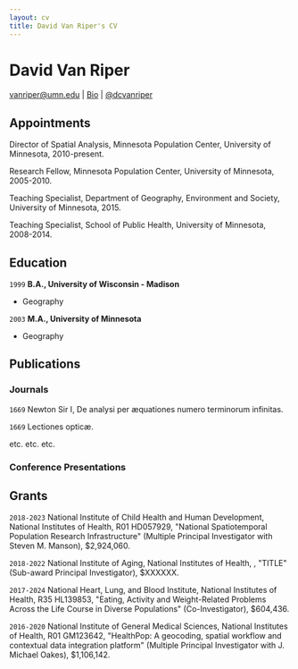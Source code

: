 ```yaml
---
layout: cv
title: David Van Riper's CV
---
```

# David Van Riper

<div id="webaddress">
<a href="vanriper@umn.edu">vanriper@umn.edu</a>
| <a href="https://pop.umn.edu/staff/dave-van-riper">Bio</a>
| <a href="https://twitter.com/dcvanriper">@dcvanriper</a> 
</div>


## Appointments

Director of Spatial Analysis, Minnesota Population Center, University of Minnesota, 2010-present.

Research Fellow, Minnesota Population Center, University of Minnesota, 2005-2010.

Teaching Specialist, Department of Geography, Environment and Society, University of Minnesota, 2015.

Teaching Specialist, School of Public Health, University of Minnesota, 2008-2014.

## Education

`1999`
__B.A., University of Wisconsin - Madison__

- Geography

`2003`
__M.A., University of Minnesota__

- Geography

## Publications

<!-- A list is also available [online](https://scholar.google.com/citations?user=-RlIzb0AAAAJ&hl=en) -->

### Journals



`1669`
Newton Sir I, De analysi per æquationes numero terminorum infinitas. 

`1669`
Lectiones opticæ.

etc. etc. etc.

### Conference Presentations

## Grants

`2018-2023`
National Institute of Child Health and Human Development, National Institutes of Health, R01 HD057929, "National Spatiotemporal Population Research Infrastructure" (Multiple Principal Investigator with Steven M. Manson), $2,924,060.

`2018-2022`
National Institute of Aging, National Institutes of Health, , "TITLE" (Sub-award Principal Investigator), $XXXXXX.

`2017-2024`
National Heart, Lung, and Blood Institute, National Institutes of Health, R35 HL139853, "Eating, Activity and Weight-Related Problems Across the Life Course in Diverse Populations" (Co-Investigator), $604,436.

`2016-2020`
National Institute of General Medical Sciences, National Institutes of Health, R01 GM123642,  "HealthPop: A geocoding, spatial workflow and contextual data integration platform" (Multiple Principal Investigator with J. Michael Oakes), $1,106,142.

<!-- ### Footer

Last updated: September 2018 -->


